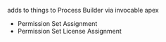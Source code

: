 adds to things to Process Builder via invocable apex

* Permission Set Assignment
* Permission Set License Assignment